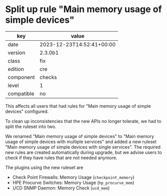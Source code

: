 [//]: # (werk v2)
# Split up rule "Main memory usage of simple devices"

key        | value
---------- | ---
date       | 2023-12-23T14:52:41+00:00
version    | 2.3.0b1
class      | fix
edition    | cre
component  | checks
level      | 1
compatible | no

This affects all users that had rules for "Main memory usage of simple devices" configured.

To clean up inconsistencies that the new APIs no longer tolerate, we had to split the ruleset into two.

We renamed "Main memory usage of simple devices" to "Main memory usage of simple devices with multiple services" and added a new ruleset "Main memory usage of simple devices with single services".
The required new rules are created automatically during upgrade, but we advise users to check if they have rules that are not needed anymore.

The plugins using the new ruleset are
 * Check Point Firewalls: Memory Usage (`checkpoint_memory`)
 * HPE Procurve Switches: Memory Usage (`hp_procurve_mem`)
 * UCD SNMP Daemon: Memory Check (`ucd_mem`)
